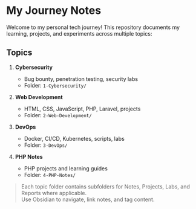# My Journey Notes

Welcome to my personal tech journey! This repository documents my learning, projects, and experiments across multiple topics:

## Topics

1. **Cybersecurity**  
   - Bug bounty, penetration testing, security labs  
   - Folder: `1-Cybersecurity/`

2. **Web Development**  
   - HTML, CSS, JavaScript, PHP, Laravel, projects  
   - Folder: `2-Web-Development/`

3. **DevOps**  
   - Docker, CI/CD, Kubernetes, scripts, labs  
   - Folder: `3-DevOps/`

4. **PHP Notes**  
   - PHP projects and learning guides  
   - Folder: `4-PHP-Notes/`

> Each topic folder contains subfolders for Notes, Projects, Labs, and Reports where applicable.  
> Use Obsidian to navigate, link notes, and tag content.
